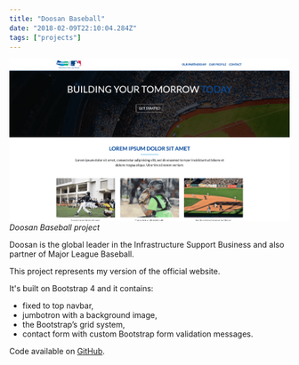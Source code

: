 ```yaml
---
title: "Doosan Baseball"
date: "2018-02-09T22:10:04.284Z"
tags: ["projects"]
---
```


![Doosan Baseball project](1.png)
_Doosan Baseball project_

Doosan is the global leader in the Infrastructure Support Business and also partner of Major League Baseball.

This project represents my version of the official website.

It's built on Bootstrap 4 and it contains:

- fixed to top navbar,
- jumbotron with a background image,
- the Bootstrap’s grid system,
- contact form with custom Bootstrap form validation messages.

Code available on [GitHub](https://github.com/eneax/doosan-baseball).
